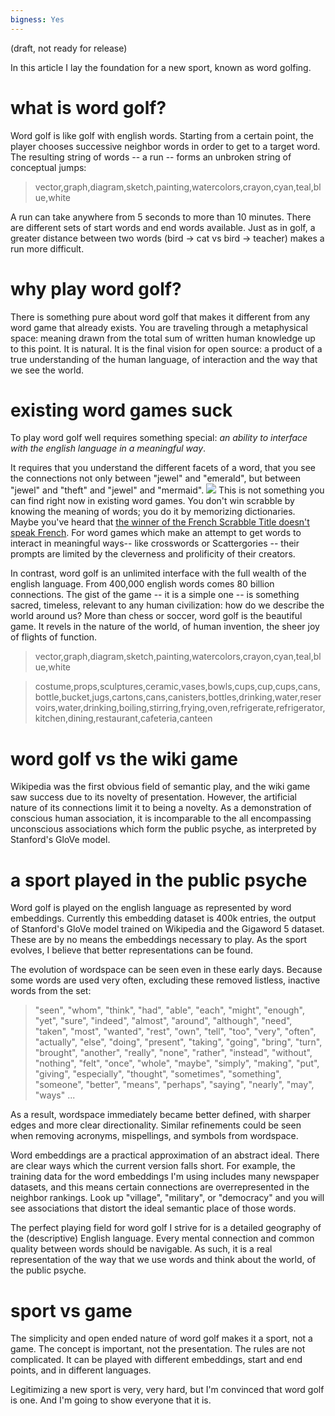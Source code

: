 ```yaml
---
bigness: Yes
---
```


(draft, not ready for release)

In this article I lay the foundation for a new sport, known as word golfing. 

# what is word golf?
Word golf is like golf with english words. Starting from a certain point, the player chooses successive neighbor words in order to get to a target word. The resulting string of words -- a run -- forms an unbroken string of conceptual jumps:

>vector,graph,diagram,sketch,painting,watercolors,crayon,cyan,teal,blue,white

A run can take anywhere from 5 seconds to more than 10 minutes. There are different sets of start words and end words available. Just as in golf, a greater distance between two words (bird -> cat vs bird -> teacher) makes a run more difficult.

# why play word golf?
There is something pure about word golf that makes it different from any word game that already exists. You are traveling through a metaphysical space: meaning drawn from the total sum of written human knowledge up to this point. It is natural. It is the final vision for open source: a product of a true understanding of the human language, of interaction and the way that we see the world.

# existing word games suck
To play word golf well requires something special: *an ability to interface with the english language in a meaningful way*. 

It requires that you understand the different facets of a word, that you see the connections not only between "jewel" and "emerald", but between "jewel" and "theft" and "jewel" and "mermaid". 
<img src="/images/jewel.png"/>
This is not something you can find right now in existing word games. You don't win scrabble by knowing the meaning of words; you do it by memorizing dictionaries. Maybe you've heard that [the winner of the French Scrabble Title doesn't speak French](https://www.npr.org/sections/thetwo-way/2015/07/21/424980378/winner-of-french-scrabble-title-does-not-speak-french). For word games which make an attempt to get words to interact in meaningful ways-- like crosswords or Scattergories -- their prompts are limited by the cleverness and prolificity of their creators. 

In contrast, word golf is an unlimited interface with the full wealth of the english language. From 400,000 english words comes 80 billion connections. The gist of the game -- it is a simple one -- is something sacred, timeless, relevant to any human civilization: how do we describe the world around us? More than chess or soccer, word golf is the beautiful game. It revels in the nature of the world, of human invention, the sheer joy of flights of function. 

> vector,graph,diagram,sketch,painting,watercolors,crayon,cyan,teal,blue,white

>costume,props,sculptures,ceramic,vases,bowls,cups,cup,cups,cans,bottle,bucket,jugs,cartons,cans,canisters,bottles,drinking,water,reservoirs,water,drinking,boiling,stirring,frying,oven,refrigerate,refrigerator,kitchen,dining,restaurant,cafeteria,canteen

# word golf vs the wiki game
Wikipedia was the first obvious field of semantic play, and the wiki game saw success due to its novelty of presentation. However, the artificial nature of its connections limit it to being a novelty. As a demonstration of conscious human association, it is incomparable to the all encompassing unconscious associations which form the public psyche, as interpreted by Stanford's GloVe model.


# a sport played in the public psyche
Word golf is played on the english language as represented by word embeddings. Currently this embedding dataset is 400k entries, the output of Stanford's GloVe model trained on Wikipedia and the Gigaword 5 dataset. These are by no means the embeddings necessary to play. As the sport evolves, I believe that better representations can be found.

The evolution of wordspace can be seen even in these early days. Because some words are used very often, excluding these removed listless, inactive words from the set:

> "seen", "whom", "think", "had", "able", "each", "might", "enough", "yet", "sure", "indeed", "almost", "around", "although", "need", "taken", "most", "wanted", "rest", "own", "tell", "too", "very", "often", "actually", "else", "doing", "present", "taking", "going", "bring", "turn", "brought", "another", "really", "none", "rather", "instead", "without", "nothing", "felt", "once", "whole", "maybe", "simply", "making", "put", "giving", "especially", "thought", "sometimes", "something", "someone", "better", "means", "perhaps", "saying", "nearly", "may", "ways" ...

As a result, wordspace immediately became better defined, with sharper edges and more clear directionality. Similar refinements could be seen when removing acronyms, mispellings, and symbols from wordspace.

Word embeddings are a practical approximation of an abstract ideal. There are clear ways which the current version falls short. For example, the training data for the word embeddings I'm using includes many newspaper datasets, and this means certain connections are overrepresented in the neighbor rankings. Look up "village", "military", or "democracy" and you will see associations that distort the ideal semantic place of those words.

The perfect playing field for word golf I strive for is a detailed geography of the (descriptive) English language. Every mental connection and common quality between words should be navigable. As such, it is a real representation of the way that we use words and think about the world, of the public psyche.

# sport vs game
The simplicity and open ended nature of word golf makes it a sport, not a game. The concept is important, not the presentation. The rules are not complicated. It can be played with different embeddings, start and end points, and in different languages. 

Legitimizing a new sport is very, very hard, but I'm convinced that word golf is one. And I'm going to show everyone that it is.








